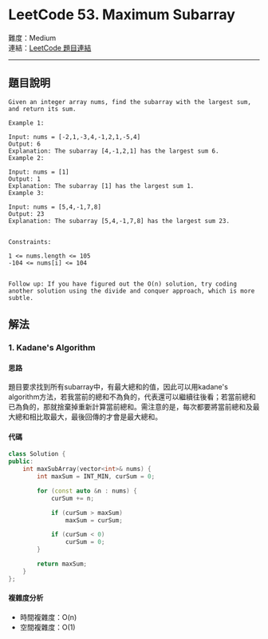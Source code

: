 # LeetCode 53. Maximum Subarray

難度：Medium  
連結：[LeetCode 題目連結](https://leetcode.com/problems/maximum-subarray/description/)

---

## 題目說明
    
    Given an integer array nums, find the subarray with the largest sum, and return its sum.

    Example 1:

    Input: nums = [-2,1,-3,4,-1,2,1,-5,4]
    Output: 6
    Explanation: The subarray [4,-1,2,1] has the largest sum 6.
    Example 2:

    Input: nums = [1]
    Output: 1
    Explanation: The subarray [1] has the largest sum 1.
    Example 3:

    Input: nums = [5,4,-1,7,8]
    Output: 23
    Explanation: The subarray [5,4,-1,7,8] has the largest sum 23.
    

    Constraints:

    1 <= nums.length <= 105
    -104 <= nums[i] <= 104
    

    Follow up: If you have figured out the O(n) solution, try coding another solution using the divide and conquer approach, which is more subtle.
    

## 解法
### 1. Kadane's Algorithm
#### 思路

題目要求找到所有subarray中，有最大總和的值，因此可以用kadane's algorithm方法，若我當前的總和不為負的，代表還可以繼續往後看；若當前總和已為負的，那就捨棄掉重新計算當前總和。需注意的是，每次都要將當前總和及最大總和相比取最大，最後回傳的才會是最大總和。
    
#### 代碼

```c++
class Solution {
public:
    int maxSubArray(vector<int>& nums) {
        int maxSum = INT_MIN, curSum = 0;

        for (const auto &n : nums) {
            curSum += n;

            if (curSum > maxSum)
                maxSum = curSum;

            if (curSum < 0)
                curSum = 0;
        }

        return maxSum;
    }
};
```

#### 複雜度分析

- 時間複雜度：O(n)
- 空間複雜度：O(1)
